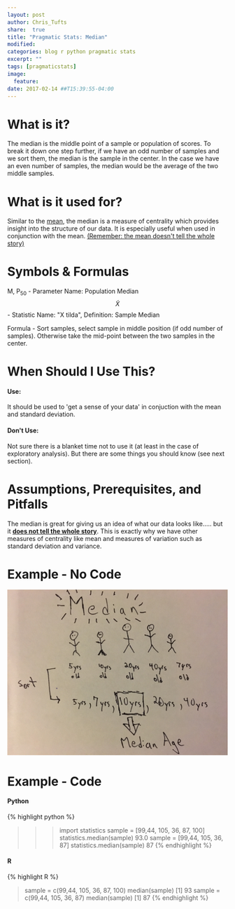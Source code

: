 ```yaml
---
layout: post
author: Chris_Tufts
share:  true
title: "Pragmatic Stats: Median"
modified:
categories: blog r python pragmatic stats
excerpt: ""
tags: [pragmaticstats]
image:
  feature:
date: 2017-02-14 ##T15:39:55-04:00
---
```


# What is it?
The median is the middle point of a sample or population of scores.  To break it down one step
further, if we have an odd number of samples and we sort them, the median is
the sample in the center.  In the case we have an even number of samples, the median
would be the average of the two middle samples.

# What is it used for?
Similar to the [mean](http://miningthedetails.com/blog/r/python/pragmatic/stats/PragmaticPostMean/), the median is a measure of centrality
which provides insight into the structure of our data. It is especially
useful when used in conjunction with the mean. [(Remember: the mean doesn't
tell the whole story)](http://miningthedetails.com/blog/r/python/pragmatic/stats/PragmaticPostMean/#example---sans-code)

# Symbols & Formulas
M, P<sub>50</sub> - Parameter Name: Population Median<br />
<span>$$\widetilde{X}$$</span> - Statistic Name: "X tilda", Definition: Sample Median

Formula - Sort samples, select sample in middle position (if odd number of samples).
Otherwise take the mid-point between the two samples in the center.

# When Should I Use This?

#### Use:

It should be used to 'get a sense of your data' in conjuction with the mean
and standard deviation.

#### Don't Use:
Not sure there is a blanket time not to use it (at least in the case of
exploratory analysis).  But there are some things you should know (see next section).

# Assumptions, Prerequisites, and Pitfalls

The median is great for giving us an idea of what our data looks like..... but it
[<b>does not tell the whole story</b>](http://miningthedetails.com/blog/r/python/pragmatic/stats/PragmaticPostMean/#example---sans-code).  This is exactly why we have other measures
of centrality like mean and measures of variation such as standard deviation and variance.  

# Example - No Code

![Mean example title page](/images/prag_median/median.jpg)

# Example - Code

#### Python

{% highlight python %}
>>> import statistics
>>> sample = [99,44, 105, 36, 87, 100]
>>> statistics.median(sample)
93.0
>>> sample = [99,44, 105, 36, 87]
>>> statistics.median(sample)
87
{% endhighlight %}

#### R
{% highlight R %}
> sample = c(99,44, 105, 36, 87, 100)
> median(sample)
[1] 93
> sample = c(99,44, 105, 36, 87)
> median(sample)
[1] 87
{% endhighlight %}

[jekyll-gh]: https://github.com/jekyll/jekyll
[jekyll]:    http://jekyllrb.com
